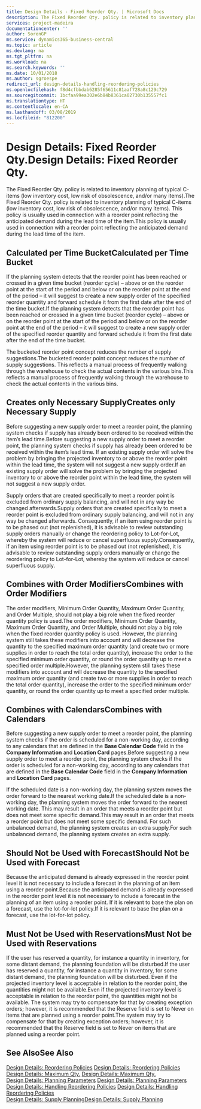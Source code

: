 ```yaml
---
title: Design Details - Fixed Reorder Qty. | Microsoft Docs
description: The Fixed Reorder Qty. policy is related to inventory planning of typical C-items (low inventory cost, low risk of obsolescence, and/or many items). This policy is usually used in connection with a reorder point reflecting the anticipated demand during the lead time of the item.
services: project-madeira
documentationcenter: ''
author: SorenGP
ms.service: dynamics365-business-central
ms.topic: article
ms.devlang: na
ms.tgt_pltfrm: na
ms.workload: na
ms.search.keywords: ''
ms.date: 10/01/2018
ms.author: sgroespe
redirect_url: design-details-handling-reordering-policies
ms.openlocfilehash: f8d4cfbbdab6285f65611c81aaf728a8c129c729
ms.sourcegitcommit: 1bcfaa99ea302e6b84b8361ca02730b135557fc1
ms.translationtype: HT
ms.contentlocale: en-CA
ms.lasthandoff: 03/08/2019
ms.locfileid: "812200"
---
```

# <a name="design-details-fixed-reorder-qty"></a><span data-ttu-id="81509-104">Design Details: Fixed Reorder Qty.</span><span class="sxs-lookup"><span data-stu-id="81509-104">Design Details: Fixed Reorder Qty.</span></span>
<span data-ttu-id="81509-105">The Fixed Reorder Qty. policy is related to inventory planning of typical C-items (low inventory cost, low risk of obsolescence, and/or many items).</span><span class="sxs-lookup"><span data-stu-id="81509-105">The Fixed Reorder Qty. policy is related to inventory planning of typical C-items (low inventory cost, low risk of obsolescence, and/or many items).</span></span> <span data-ttu-id="81509-106">This policy is usually used in connection with a reorder point reflecting the anticipated demand during the lead time of the item.</span><span class="sxs-lookup"><span data-stu-id="81509-106">This policy is usually used in connection with a reorder point reflecting the anticipated demand during the lead time of the item.</span></span>  

## <a name="calculated-per-time-bucket"></a><span data-ttu-id="81509-107">Calculated per Time Bucket</span><span class="sxs-lookup"><span data-stu-id="81509-107">Calculated per Time Bucket</span></span>  
 <span data-ttu-id="81509-108">If the planning system detects that the reorder point has been reached or crossed in a given time bucket (reorder cycle) – above or on the reorder point at the start of the period and below or on the reorder point at the end of the period – it will suggest to create a new supply order of the specified reorder quantity and forward schedule it from the first date after the end of the time bucket.</span><span class="sxs-lookup"><span data-stu-id="81509-108">If the planning system detects that the reorder point has been reached or crossed in a given time bucket (reorder cycle) – above or on the reorder point at the start of the period and below or on the reorder point at the end of the period – it will suggest to create a new supply order of the specified reorder quantity and forward schedule it from the first date after the end of the time bucket.</span></span>  

 <span data-ttu-id="81509-109">The bucketed reorder point concept reduces the number of supply suggestions.</span><span class="sxs-lookup"><span data-stu-id="81509-109">The bucketed reorder point concept reduces the number of supply suggestions.</span></span> <span data-ttu-id="81509-110">This reflects a manual process of frequently walking through the warehouse to check the actual contents in the various bins.</span><span class="sxs-lookup"><span data-stu-id="81509-110">This reflects a manual process of frequently walking through the warehouse to check the actual contents in the various bins.</span></span>  

## <a name="creates-only-necessary-supply"></a><span data-ttu-id="81509-111">Creates only Necessary Supply</span><span class="sxs-lookup"><span data-stu-id="81509-111">Creates only Necessary Supply</span></span>  
 <span data-ttu-id="81509-112">Before suggesting a new supply order to meet a reorder point, the planning system checks if supply has already been ordered to be received within the item’s lead time.</span><span class="sxs-lookup"><span data-stu-id="81509-112">Before suggesting a new supply order to meet a reorder point, the planning system checks if supply has already been ordered to be received within the item’s lead time.</span></span> <span data-ttu-id="81509-113">If an existing supply order will solve the problem by bringing the projected inventory to or above the reorder point within the lead time, the system will not suggest a new supply order.</span><span class="sxs-lookup"><span data-stu-id="81509-113">If an existing supply order will solve the problem by bringing the projected inventory to or above the reorder point within the lead time, the system will not suggest a new supply order.</span></span>  

 <span data-ttu-id="81509-114">Supply orders that are created specifically to meet a reorder point is excluded from ordinary supply balancing, and will not in any way be changed afterwards.</span><span class="sxs-lookup"><span data-stu-id="81509-114">Supply orders that are created specifically to meet a reorder point is excluded from ordinary supply balancing, and will not in any way be changed afterwards.</span></span> <span data-ttu-id="81509-115">Consequently, if an item using reorder point is to be phased out (not replenished), it is advisable to review outstanding supply orders manually or change the reordering policy to Lot-for-Lot, whereby the system will reduce or cancel superfluous supply.</span><span class="sxs-lookup"><span data-stu-id="81509-115">Consequently, if an item using reorder point is to be phased out (not replenished), it is advisable to review outstanding supply orders manually or change the reordering policy to Lot-for-Lot, whereby the system will reduce or cancel superfluous supply.</span></span>  

## <a name="combines-with-order-modifiers"></a><span data-ttu-id="81509-116">Combines with Order Modifiers</span><span class="sxs-lookup"><span data-stu-id="81509-116">Combines with Order Modifiers</span></span>  
 <span data-ttu-id="81509-117">The order modifiers, Minimum Order Quantity, Maximum Order Quantity, and Order Multiple, should not play a big role when the fixed reorder quantity policy is used.</span><span class="sxs-lookup"><span data-stu-id="81509-117">The order modifiers, Minimum Order Quantity, Maximum Order Quantity, and Order Multiple, should not play a big role when the fixed reorder quantity policy is used.</span></span> <span data-ttu-id="81509-118">However, the planning system still takes these modifiers into account and will decrease the quantity to the specified maximum order quantity (and create two or more supplies in order to reach the total order quantity), increase the order to the specified minimum order quantity, or round the order quantity up to meet a specified order multiple.</span><span class="sxs-lookup"><span data-stu-id="81509-118">However, the planning system still takes these modifiers into account and will decrease the quantity to the specified maximum order quantity (and create two or more supplies in order to reach the total order quantity), increase the order to the specified minimum order quantity, or round the order quantity up to meet a specified order multiple.</span></span>  

## <a name="combines-with-calendars"></a><span data-ttu-id="81509-119">Combines with Calendars</span><span class="sxs-lookup"><span data-stu-id="81509-119">Combines with Calendars</span></span>  
 <span data-ttu-id="81509-120">Before suggesting a new supply order to meet a reorder point, the planning system checks if the order is scheduled for a non-working day, according to any calendars that are defined in the **Base Calendar Code** field in the **Company Information** and **Location Card** pages.</span><span class="sxs-lookup"><span data-stu-id="81509-120">Before suggesting a new supply order to meet a reorder point, the planning system checks if the order is scheduled for a non-working day, according to any calendars that are defined in the **Base Calendar Code** field in the **Company Information** and **Location Card** pages.</span></span>  

 <span data-ttu-id="81509-121">If the scheduled date is a non-working day, the planning system moves the order forward to the nearest working date.</span><span class="sxs-lookup"><span data-stu-id="81509-121">If the scheduled date is a non-working day, the planning system moves the order forward to the nearest working date.</span></span> <span data-ttu-id="81509-122">This may result in an order that meets a reorder point but does not meet some specific demand.</span><span class="sxs-lookup"><span data-stu-id="81509-122">This may result in an order that meets a reorder point but does not meet some specific demand.</span></span> <span data-ttu-id="81509-123">For such unbalanced demand, the planning system creates an extra supply.</span><span class="sxs-lookup"><span data-stu-id="81509-123">For such unbalanced demand, the planning system creates an extra supply.</span></span>  

## <a name="should-not-be-used-with-forecast"></a><span data-ttu-id="81509-124">Should Not be Used with Forecast</span><span class="sxs-lookup"><span data-stu-id="81509-124">Should Not be Used with Forecast</span></span>  
 <span data-ttu-id="81509-125">Because the anticipated demand is already expressed in the reorder point level it is not necessary to include a forecast in the planning of an item using a reorder point.</span><span class="sxs-lookup"><span data-stu-id="81509-125">Because the anticipated demand is already expressed in the reorder point level it is not necessary to include a forecast in the planning of an item using a reorder point.</span></span> <span data-ttu-id="81509-126">If it is relevant to base the plan on a forecast, use the lot-for-lot policy.</span><span class="sxs-lookup"><span data-stu-id="81509-126">If it is relevant to base the plan on a forecast, use the lot-for-lot policy.</span></span>  

## <a name="must-not-be-used-with-reservations"></a><span data-ttu-id="81509-127">Must Not be Used with Reservations</span><span class="sxs-lookup"><span data-stu-id="81509-127">Must Not be Used with Reservations</span></span>  
 <span data-ttu-id="81509-128">If the user has reserved a quantity, for instance a quantity in inventory, for some distant demand, the planning foundation will be disturbed.</span><span class="sxs-lookup"><span data-stu-id="81509-128">If the user has reserved a quantity, for instance a quantity in inventory, for some distant demand, the planning foundation will be disturbed.</span></span> <span data-ttu-id="81509-129">Even if the projected inventory level is acceptable in relation to the reorder point, the quantities might not be available.</span><span class="sxs-lookup"><span data-stu-id="81509-129">Even if the projected inventory level is acceptable in relation to the reorder point, the quantities might not be available.</span></span> <span data-ttu-id="81509-130">The system may try to compensate for that by creating exception orders; however, it is recommended that the Reserve field is set to Never on items that are planned using a reorder point.</span><span class="sxs-lookup"><span data-stu-id="81509-130">The system may try to compensate for that by creating exception orders; however, it is recommended that the Reserve field is set to Never on items that are planned using a reorder point.</span></span>  

## <a name="see-also"></a><span data-ttu-id="81509-131">See Also</span><span class="sxs-lookup"><span data-stu-id="81509-131">See Also</span></span>  
 <span data-ttu-id="81509-132">[Design Details: Reordering Policies](design-details-reordering-policies.md) </span><span class="sxs-lookup"><span data-stu-id="81509-132">[Design Details: Reordering Policies](design-details-reordering-policies.md) </span></span>  
 <span data-ttu-id="81509-133">[Design Details: Maximum Qty.](design-details-maximum-qty.md) </span><span class="sxs-lookup"><span data-stu-id="81509-133">[Design Details: Maximum Qty.](design-details-maximum-qty.md) </span></span>  
 <span data-ttu-id="81509-134">[Design Details: Planning Parameters](design-details-planning-parameters.md) </span><span class="sxs-lookup"><span data-stu-id="81509-134">[Design Details: Planning Parameters](design-details-planning-parameters.md) </span></span>  
 <span data-ttu-id="81509-135">[Design Details: Handling Reordering Policies](design-details-handling-reordering-policies.md) </span><span class="sxs-lookup"><span data-stu-id="81509-135">[Design Details: Handling Reordering Policies](design-details-handling-reordering-policies.md) </span></span>  
 [<span data-ttu-id="81509-136">Design Details: Supply Planning</span><span class="sxs-lookup"><span data-stu-id="81509-136">Design Details: Supply Planning</span></span>](design-details-supply-planning.md)
